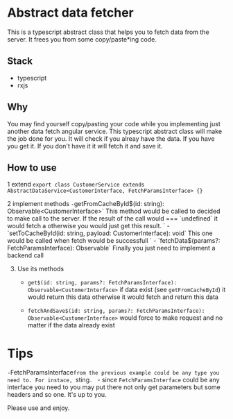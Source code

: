 # Abstract data fetcher

This is a typescript abstract class that helps you to fetch data from the server. It frees you from some copy/paste*ing code.

## Stack
- typescript
- rxjs

## Why
You may find yourself copy/pasting your code while you implementing just another data fetch angular service. This typescript abstract class will make the job done for you. It will check if you alreay have the data. If you have you get it. If you don't have it it will fetch it and save it.

## How to use
1 extend
`export class CustomerService extends AbstractDataService<CustomerInterface, FetchParamsInterface> {}`

2 implement methods
`
    - `getFromCacheById$(id: string): Observable<CustomerInterface>`
    This method would be called to decided to make call to the server. If the result of the call would === `undefined` it would fetch a otherwise you would just get this result.
`
    - `setToCacheById(id: string, payload: CustomerInterface): void`
    This one would be called when fetch would be successfull
`
    - `fetchData$(params?: FetchParamsInterface): Observable<CustomerInterface>`
    Finally you just need to implement a backend call

3. Use its methods

    - `get$(id: string, params?: FetchParamsInterface): Observable<CustomerInterface>` if data exist (see `getFromCacheById`) it would return this data otherwise it would fetch and return this data

    - `fetchAndSave$(id: string, params?: FetchParamsInterface): Observable<CustomerInterface>` would force to make request and no matter if the data already exist

# Tips
`
    - `FetchParamsInterface` from the previous example could be any type you need to. For instace,  `sting`.
`
    - since `FetchParamsInterface` could be any interface you need to you may put there not only get parameters but some headers and so one. It's up to you.

Please use and enjoy.

